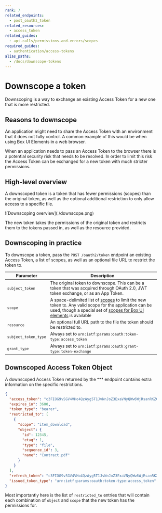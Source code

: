 ```yaml
---
rank: 7
related_endpoints:
  - post_oauth2_token
related_resources:
  - access_token
related_guides:
  - api-calls/permissions-and-errors/scopes
required_guides:
  - authentication/access-tokens
alias_paths:
  - /docs/downscope-tokens
---
```


# Downscope a token

Downscoping is a way to exchange an existing Access Token for a new one that is
more restricted.

## Reasons to downscope

An application might need to share the Access Token with an
environment that it does not fully control. A common example of this would be
when using Box UI Elements in a web browser.

When an application needs to pass an Access Token to the browser there is a
potential security risk that needs to be resolved. In order to limit this risk the
Access Token can be exchanged for a new token with much stricter permissions.

## High-level overview

A downscoped token is a token that has fewer permissions (scopes) than the
original token, as well as the optional additional restriction to only allow
access to a specific file.

<ImageFrame border>
  ![Downscoping overview](./downscope.png)
</ImageFrame>

The new token takes the permissions of the original token and restricts them
to the tokens passed in, as well as the resource provided.

## Downscoping in practice

To downscope a token, pass the `POST /oauth2/token` endpoint an existing Access
Token, a list of scopes, as well as an optional file URL to restrict the token to.

<Samples id="post_oauth2_token" variant="downscope_token" />

<!-- markdownlint-disable line-length -->

| Parameter            | Description                                                                                                                                                                                           |
| -------------------- | ----------------------------------------------------------------------------------------------------------------------------------------------------------------------------------------------------- |
| `subject_token`      | The original token to downscope. This can be a token that was acquired through OAuth 2.0, JWT token exchange, or as an App Token.                                                                     |
| `scope`              | A space-delimited list of [scopes][scopes] to limit the new token to. Any valid scope for the application can be used, though a special set of [scopes for Box UI elements][scopes_down] is available |
| `resource`           | An optional full URL path to the file the token should be restricted to.                                                                                                                              |
| `subject_token_type` | Always set to `urn:ietf:params:oauth:token-type:access_token`                                                                                                                                         |
| `grant_type`         | Always set to `urn:ietf:params:oauth:grant-type:token-exchange`                                                                                                                                       |

<!-- markdownlint-enable line-length -->

## Downscoped Access Token Object

A downscoped Access Token returned by the \*\*\* endpoint contains extra
information on the specific restrictions.

```json
{
  "access_token": "c3FIOG9vSGV4VHo4QzAyg5T1JvNnJoZ3ExaVNyQWw6WjRsanRKZG5lQk9qUE1BVQ",
  "expires_in": 3600,
  "token_type": "bearer",
  "restricted_to": [
    {
      "scope": "item_download",
      "object": {
        "id": 12345,
        "etag": 1,
        "type": "file",
        "sequence_id": 3,
        "name": "Contract.pdf"
      }
    }
  ],
  "refresh_token": "c3FIOG9vSGV4VHo4QzAyg5T1JvNnJoZ3ExaVNyQWw6WjRsanRKZG5lQk9qUE1BVQ",
  "issued_token_type": "urn:ietf:params:oauth:token-type:access_token"
}
```

Most importantly here is the list of `restricted_to` entries that will contain
each combination of `object` and `scope` that the new token has the permissions for.

[scopes]: guide://api-calls/permissions-and-errors/scopes
[scopes_down]: guide://api-calls/permissions-and-errors/scopes/#scopes-for-downscoping
